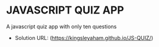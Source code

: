 # JAVASCRIPT QUIZ APP

A javascript quiz app with only ten questions  

- Solution URL: (<https://kingsleyaham.github.io/JS-QUIZ/>)